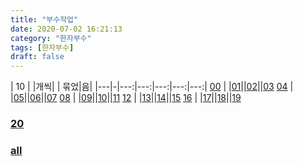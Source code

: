 ```yaml
---
title: "부수작업"
date: 2020-07-02 16:21:13
category: "한자부수"
tags: [한자부수]
draft: false
---
```


| 10 |  |개씩| | 묶었|음|
|---|-|---:|---:|---:|---:|---:|
[00](../busu00/) | |[01](../busu01/)||[02](../busu02/)||[03](../busu03/)
[04](../busu04/) | |[05](../busu05/)||[06](../busu06/)||[07](../busu07/)
[08](../busu08/) | |[09](../busu09/)||[10](../busu10/)||[11](../busu11/)
[12](../busu12/) | |[13](../busu13/)||[14](../busu14/)||[15](../busu15/)
[16](../busu16/) | |[17](../busu17/)||[18](../busu18/)||[19](../busu19/)

 ### [20](../busu20/)
 ### [all](../busuAll/)


